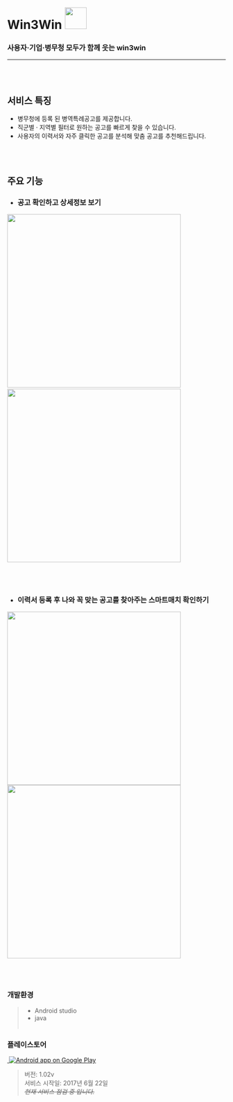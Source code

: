 # Win3Win <img width="50" height="50" src="https://github.com/Jiyunn/W3W/blob/develop/app/src/main/res/playstore.png">
### 사용자·기업·병무청 모두가 함께 웃는 win3win
--- 
<br><br/>

## 서비스 특징 
* 병무청에 등록 된 병역특례공고를 제공합니다.
* 직군별 · 지역별 필터로 원하는 공고를 빠르게 찾을 수 있습니다.
* 사용자의 이력서와 자주 클릭한 공고를 분석해 맞춤 공고를 추천해드립니다.

<br><br/>

## 주요 기능

* ### 공고 확인하고 상세정보 보기
<img width="400" src="https://github.com/Jiyunn/W3W/blob/develop/screenshot/home.jpg/">  <img width="400" src="https://github.com/Jiyunn/W3W/blob/develop/screenshot/specific.jpg/">
<br><br/><br><br/>
* ### 이력서 등록 후 나와 꼭 맞는 공고를 찾아주는 스마트매치 확인하기
<img width="400" src="https://github.com/Jiyunn/W3W/blob/develop/screenshot/resume.jpg/"> <img width="400" src="https://github.com/Jiyunn/W3W/blob/develop/screenshot/smartmatch.jpg/">

<br><br/>

### 개발환경
> * Android studio
> * java
<br><br/>
### 플레이스토어
<a href="https://play.google.com/store/apps/details?id=com.gc.demomaterialdesign">
  <img alt="Android app on Google Play" src="https://developer.android.com/images/brand/en_app_rgb_wo_45.png" /></a>
  
> 버전: 1.02v<br/>
> 서비스 시작일: 2017년 6월 22일 <br/>
> ~~*현재 서비스 점검 중 입니다.*~~<br/>


